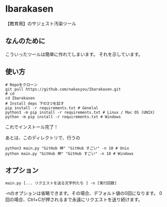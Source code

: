 # Ibarakasen
【教育用】のサジェスト汚染ツール
## なんのために
こういったツールは簡単に作れてしまいます。
それを示しています。
## 使い方
```shell
# Repoをクローン
git pull https://github.com/nakasyou/Ibarakasen.git
# cd
cd Ibarakasen
# Install deps 下の3つを試す
pip install -r requirements.txt # Genelal
python3 -m pip install -r requirements.txt # Linux / Mac OS (UNIX)
python -m pip install -r requirements.txt # Windows
```
これでインストール完了！

あとは、このディレクトリで、行うの
```shell
python3 main.py "GitHub 神" "GitHub すごい" -n 10 # Unix
python main.py "GitHub 神" "GitHub すごい" -n 10 # Windows
```
## オプション
```shell
main.py [... リクエストを送る文字列たち ] -n [実行回数]
```
-nのオプションは省略できます。その場合、デフォルト値の0回になります。
0回の場合、Ctrl+Cが押されるまで永遠にリクエストを送り続けます。

